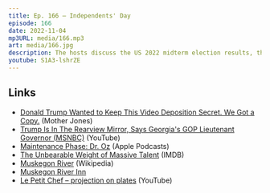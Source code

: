 ```yaml
---
title: Ep. 166 – Independents' Day
episode: 166
date: 2022-11-04
mp3URL: media/166.mp3
art: media/166.jpg
description: The hosts discuss the US 2022 midterm election results, the red trickle, Tennessee bans slavery, Erik watched The Unbearable Weight of Massive Talent with Nicolas Cage, Dennis is going fishing on the Muskegon River, Erik's television is fixed, projecting animations onto plates, and Ethan Hawke's words return to Dennis' mind.
youtube: S1A3-lshrZE
---
```


## Links

- [Donald Trump Wanted to Keep This Video Deposition Secret. We Got a Copy.](https://www.motherjones.com/politics/2020/09/donald-trump-university-fraud-lawsuit-deposition-full-video/) (Mother Jones)
- [Trump Is In The Rearview Mirror, Says Georgia's GOP Lieutenant Governor (MSNBC)](https://youtu.be/-0wCptKe7Vo) (YouTube)
- [Maintenance Phase: Dr. Oz](https://podcasts.apple.com/us/podcast/dr-oz/id1535408667?i=1000509436549) (Apple Podcasts)
- [The Unbearable Weight of Massive Talent](https://www.imdb.com/title/tt11291274/) (IMDB)
- [Muskegon River](https://en.wikipedia.org/wiki/Muskegon_River) (Wikipedia)
- [Muskegon River Inn](https://muskegonriverinn.com)
- [Le Petit Chef – projection on plates](https://www.youtube.com/watch?v=T2dQ8ojLakg) (YouTube)
